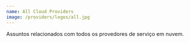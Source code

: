 ```yaml
---
name: All Cloud Providers
image: /providers/logos/all.jpg
---
```

Assuntos relacionados com todos os provedores de serviço em nuvem.
